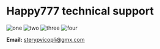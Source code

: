 # Happy777 technical support

![one](https://github.com/Happy777Support/happy777.support.io/blob/main/screenshot/one.jpg)
![two](https://github.com/Happy777Support/happy777.support.io/blob/main/screenshot/two.jpg)
![three](https://github.com/Happy777Support/happy777.support.io/blob/main/screenshot/three.jpg)
![four](https://github.com/Happy777Support/happy777.support.io/blob/main/screenshot/four.jpg)

**Email:** sterypvicopli@gmx.com
